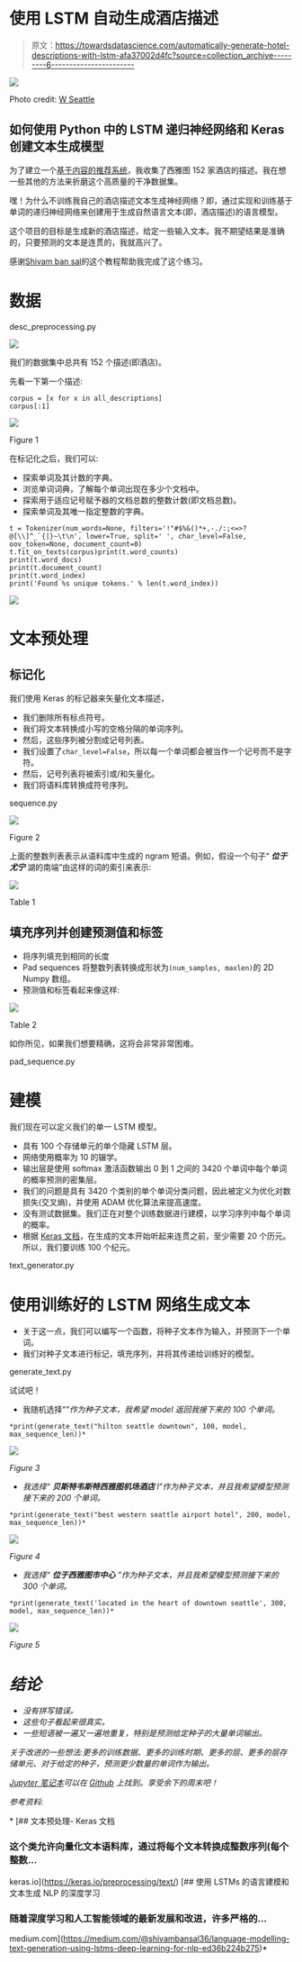 # 使用 LSTM 自动生成酒店描述

> 原文：<https://towardsdatascience.com/automatically-generate-hotel-descriptions-with-lstm-afa37002d4fc?source=collection_archive---------6----------------------->

![](img/1824b1bf620296c69641d6b1183e58d8.png)

Photo credit: [W Seattle](https://www.marriott.com/hotels/travel/seawh-w-seattle/)

## 如何使用 Python 中的 LSTM 递归神经网络和 Keras 创建文本生成模型

为了建立一个[基于内容的推荐系统](/building-a-content-based-recommender-system-for-hotels-in-seattle-d724f0a32070)，我收集了西雅图 152 家酒店的描述。我在想一些其他的方法来折磨这个高质量的干净数据集。

嘿！为什么不训练我自己的酒店描述文本生成神经网络？即，通过实现和训练基于单词的递归神经网络来创建用于生成自然语言文本(即，酒店描述)的语言模型。

这个项目的目标是生成新的酒店描述，给定一些输入文本。我不期望结果是准确的，只要预测的文本是连贯的，我就高兴了。

感谢[Shivam ban sal](https://medium.com/@shivambansal36/language-modelling-text-generation-using-lstms-deep-learning-for-nlp-ed36b224b275)的这个教程帮助我完成了这个练习。

# 数据

desc_preprocessing.py

![](img/4997ae5c1b7062f94f930b26437a40d6.png)

我们的数据集中总共有 152 个描述(即酒店)。

先看一下第一个描述:

```
corpus = [x for x in all_descriptions]
corpus[:1]
```

![](img/0a71a1a553efe85e31c6a4730c585fc9.png)

Figure 1

在标记化之后，我们可以:

*   探索单词及其计数的字典。
*   浏览单词词典，了解每个单词出现在多少个文档中。
*   探索用于适应记号赋予器的文档总数的整数计数(即文档总数)。
*   探索单词及其唯一指定整数的字典。

```
t = Tokenizer(num_words=None, filters='!"#$%&()*+,-./:;<=>?@[\\]^_`{|}~\t\n', lower=True, split=' ', char_level=False, oov_token=None, document_count=0)
t.fit_on_texts(corpus)print(t.word_counts)
print(t.word_docs)
print(t.document_count)
print(t.word_index)
print('Found %s unique tokens.' % len(t.word_index))
```

![](img/6f1b643874fb246c559d4ac74475b000.png)

# 文本预处理

## 标记化

我们使用 Keras 的标记器来矢量化文本描述，

*   我们删除所有标点符号。
*   我们将文本转换成小写的空格分隔的单词序列。
*   然后，这些序列被分割成记号列表。
*   我们设置了`char_level=False`，所以每一个单词都会被当作一个记号而不是字符。
*   然后，记号列表将被索引或/和矢量化。
*   我们将语料库转换成符号序列。

sequence.py

![](img/0f5299f09cebb10eb7b0b8ca336854bd.png)

Figure 2

上面的整数列表表示从语料库中生成的 ngram 短语。例如，假设一个句子“ ***位于尤宁*** 湖的南端”由这样的词的索引来表示:

![](img/9e6d4749769df365c38b4bf7d99929e8.png)

Table 1

## 填充序列并创建预测值和标签

*   将序列填充到相同的长度
*   Pad sequences 将整数列表转换成形状为`(num_samples, maxlen)`的 2D Numpy 数组。
*   预测值和标签看起来像这样:

![](img/d605325cce7b89efba5aa897b26fcdc4.png)

Table 2

如你所见，如果我们想要精确，这将会非常非常困难。

pad_sequence.py

# 建模

我们现在可以定义我们的单一 LSTM 模型。

*   具有 100 个存储单元的单个隐藏 LSTM 层。
*   网络使用概率为 10 的辍学。
*   输出层是使用 softmax 激活函数输出 0 到 1 之间的 3420 个单词中每个单词的概率预测的密集层。
*   我们的问题是具有 3420 个类别的单个单词分类问题，因此被定义为优化对数损失(交叉熵)，并使用 ADAM 优化算法来提高速度。
*   没有测试数据集。我们正在对整个训练数据进行建模，以学习序列中每个单词的概率。
*   根据 [Keras 文档](https://keras.io/examples/lstm_text_generation/)，在生成的文本开始听起来连贯之前，至少需要 20 个历元。所以，我们要训练 100 个纪元。

text_generator.py

# 使用训练好的 LSTM 网络生成文本

*   关于这一点，我们可以编写一个函数，将种子文本作为输入，并预测下一个单词。
*   我们对种子文本进行标记，填充序列，并将其传递给训练好的模型。

generate_text.py

试试吧！

*   我随机选择“*”作为种子文本，我希望 model 返回我接下来的 100 个单词。*

```
*print(generate_text("hilton seattle downtown", 100, model, max_sequence_len))*
```

*![](img/6486707f32c9fd551ccf89a47d816a75.png)*

*Figure 3*

*   *我选择“ ***贝斯特韦斯特西雅图机场酒店*** l”作为种子文本，并且我希望模型预测接下来的 200 个单词。*

```
*print(generate_text("best western seattle airport hotel", 200, model, max_sequence_len))*
```

*![](img/a58b301ab1b3c745826390414f1c762e.png)*

*Figure 4*

*   *我选择“ ***位于西雅图市中心*** ”作为种子文本，并且我希望模型预测接下来的 300 个单词。*

```
*print(generate_text('located in the heart of downtown seattle', 300, model, max_sequence_len))*
```

*![](img/39b77437d0652ee2901640f60652d834.png)*

*Figure 5*

# *结论*

*   *没有拼写错误。*
*   *这些句子看起来很真实。*
*   *一些短语被一遍又一遍地重复，特别是预测给定种子的大量单词输出。*

*关于改进的一些想法:更多的训练数据、更多的训练时期、更多的层、更多的层存储单元、对于给定的种子，预测更少数量的单词作为输出。*

*[Jupyter 笔记本](https://github.com/susanli2016/NLP-with-Python/blob/master/Hotel%20Description%20Generation%20LSTM.ipynb)可以在 [Github](https://github.com/susanli2016/NLP-with-Python/blob/master/Hotel%20Description%20Generation%20LSTM.ipynb) 上找到。享受余下的周末吧！*

*参考资料:*

*[](https://keras.io/preprocessing/text/) [## 文本预处理- Keras 文档

### 这个类允许向量化文本语料库，通过将每个文本转换成整数序列(每个整数…

keras.io](https://keras.io/preprocessing/text/) [](https://medium.com/@shivambansal36/language-modelling-text-generation-using-lstms-deep-learning-for-nlp-ed36b224b275) [## 使用 LSTMs 的语言建模和文本生成 NLP 的深度学习

### 随着深度学习和人工智能领域的最新发展和改进，许多严格的…

medium.com](https://medium.com/@shivambansal36/language-modelling-text-generation-using-lstms-deep-learning-for-nlp-ed36b224b275)*